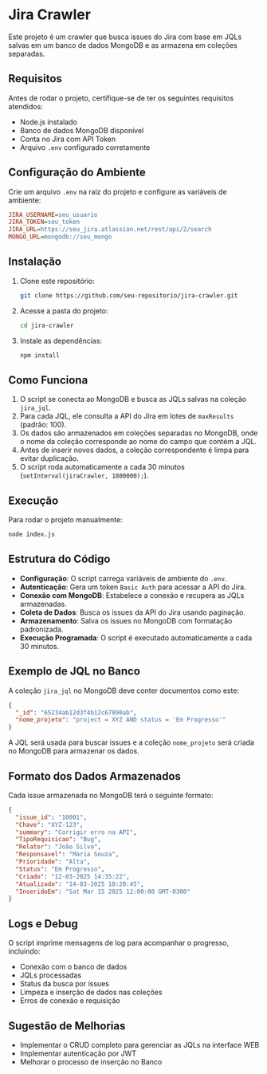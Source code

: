 # Jira Crawler

Este projeto é um crawler que busca issues do Jira com base em JQLs salvas em um banco de dados MongoDB e as armazena em coleções separadas.

## Requisitos

Antes de rodar o projeto, certifique-se de ter os seguintes requisitos atendidos:

- Node.js instalado
- Banco de dados MongoDB disponível
- Conta no Jira com API Token
- Arquivo `.env` configurado corretamente

## Configuração do Ambiente

Crie um arquivo `.env` na raiz do projeto e configure as variáveis de ambiente:

```ini
JIRA_USERNAME=seu_usuario
JIRA_TOKEN=seu_token
JIRA_URL=https://seu_jira.atlassian.net/rest/api/2/search
MONGO_URL=mongodb://seu_mongo
```

## Instalação

1. Clone este repositório:
   ```sh
   git clone https://github.com/seu-repositorio/jira-crawler.git
   ```
2. Acesse a pasta do projeto:
   ```sh
   cd jira-crawler
   ```
3. Instale as dependências:
   ```sh
   npm install
   ```

## Como Funciona

1. O script se conecta ao MongoDB e busca as JQLs salvas na coleção `jira_jql`.
2. Para cada JQL, ele consulta a API do Jira em lotes de `maxResults` (padrão: 100).
3. Os dados são armazenados em coleções separadas no MongoDB, onde o nome da coleção corresponde ao nome do campo que contém a JQL.
4. Antes de inserir novos dados, a coleção correspondente é limpa para evitar duplicação.
5. O script roda automaticamente a cada 30 minutos (`setInterval(jiraCrawler, 1800000);`).

## Execução

Para rodar o projeto manualmente:

```sh
node index.js
```

## Estrutura do Código

- **Configuração**: O script carrega variáveis de ambiente do `.env`.
- **Autenticação**: Gera um token `Basic Auth` para acessar a API do Jira.
- **Conexão com MongoDB**: Estabelece a conexão e recupera as JQLs armazenadas.
- **Coleta de Dados**: Busca os issues da API do Jira usando paginação.
- **Armazenamento**: Salva os issues no MongoDB com formatação padronizada.
- **Execução Programada**: O script é executado automaticamente a cada 30 minutos.

## Exemplo de JQL no Banco

A coleção `jira_jql` no MongoDB deve conter documentos como este:

```json
{
  "_id": "65234ab12d3f4b12c67890ab",
  "nome_projeto": "project = XYZ AND status = 'Em Progresso'"
}
```

A JQL será usada para buscar issues e a coleção `nome_projeto` será criada no MongoDB para armazenar os dados.

## Formato dos Dados Armazenados

Cada issue armazenada no MongoDB terá o seguinte formato:

```json
{
  "issue_id": "10001",
  "Chave": "XYZ-123",
  "summary": "Corrigir erro na API",
  "TipoRequisicao": "Bug",
  "Relator": "João Silva",
  "Responsavel": "Maria Souza",
  "Prioridade": "Alta",
  "Status": "Em Progresso",
  "Criado": "12-03-2025 14:35:22",
  "Atualizado": "14-03-2025 10:20:45",
  "InseridoEm": "Sat Mar 15 2025 12:00:00 GMT-0300"
}
```

## Logs e Debug

O script imprime mensagens de log para acompanhar o progresso, incluindo:

- Conexão com o banco de dados
- JQLs processadas
- Status da busca por issues
- Limpeza e inserção de dados nas coleções
- Erros de conexão e requisição

## Sugestão de Melhorias 

- Implementar o CRUD completo para gerenciar as JQLs na interface WEB
- Implementar autenticação por JWT
- Melhorar o processo de inserção no Banco


